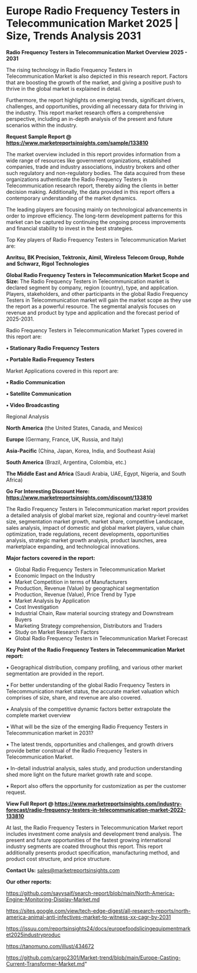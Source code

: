  # Europe Radio Frequency Testers in Telecommunication Market 2025 | Size, Trends Analysis 2031

<Strong> Radio Frequency Testers in Telecommunication Market Overview 2025 - 2031</strong>

The rising technology in Radio Frequency Testers in Telecommunication Market is also depicted in this research report. Factors that are boosting the growth of the market, and giving a positive push to thrive in the global market is explained in detail.

Furthermore, the report highlights on emerging trends, significant drivers, challenges, and opportunities, providing all necessary data for thriving in the industry. This report market research offers a comprehensive perspective, including an in-depth analysis of the present and future scenarios within the industry.

<strong>Request Sample Report @ <a href=https://www.marketreportsinsights.com/sample/133810>https://www.marketreportsinsights.com/sample/133810</a></strong>

The market overview included in this report provides information from a wide range of resources like government organizations, established companies, trade and industry associations, industry brokers and other such regulatory and non-regulatory bodies. The data acquired from these organizations authenticate the Radio Frequency Testers in Telecommunication research report, thereby aiding the clients in better decision making. Additionally, the data provided in this report offers a contemporary understanding of the market dynamics.

The leading players are focusing mainly on technological advancements in order to improve efficiency. The long-term development patterns for this market can be captured by continuing the ongoing process improvements and financial stability to invest in the best strategies.

Top Key players of Radio Frequency Testers in Telecommunication Market are:

<strong>Anritsu, BK Precision, Tektronix, Aimil, Wireless Telecom Group, Rohde and Schwarz, Rigol Technologies</strong>

<strong><b>Global Radio Frequency Testers in Telecommunication Market Scope and Size:</b></strong>
The Radio Frequency Testers in Telecommunication market is declared segment by company, region (country), type, and application. Players, stakeholders, and other participants in the global Radio Frequency Testers in Telecommunication market will gain the market scope as they use the report as a powerful resource. The segmental analysis focuses on revenue and product by type and application and the forecast period of 2025-2031.

Radio Frequency Testers in Telecommunication Market Types covered in this report are:

<strong>• Stationary Radio Frequency Testers

• Portable Radio Frequency Testers</strong>

Market Applications covered in this report are:

<strong>• Radio Communication

• Satellite Communication

• Video Broadcasting</strong> 

Regional Analysis

<strong>North America</strong> (the United States, Canada, and Mexico)

<strong>Europe</strong> (Germany, France, UK, Russia, and Italy)

<strong>Asia-Pacific</strong> (China, Japan, Korea, India, and Southeast Asia)

<strong>South America</strong> (Brazil, Argentina, Colombia, etc.)

<strong>The Middle East and Africa</strong> (Saudi Arabia, UAE, Egypt, Nigeria, and South Africa)

<strong>Go For Interesting Discount Here: <a href=https://www.marketreportsinsights.com/discount/133810>https://www.marketreportsinsights.com/discount/133810</a></strong>

The Radio Frequency Testers in Telecommunication market report provides a detailed analysis of global market size, regional and country-level market size, segmentation market growth, market share, competitive Landscape, sales analysis, impact of domestic and global market players, value chain optimization, trade regulations, recent developments, opportunities analysis, strategic market growth analysis, product launches, area marketplace expanding, and technological innovations.

<strong><b>Major factors covered in the report:</b></strong>
<ul>
  <li>Global Radio Frequency Testers in Telecommunication Market </li>
  <li>Economic Impact on the Industry</li>
  <li>Market Competition in terms of Manufacturers</li>
  <li>Production, Revenue (Value) by geographical segmentation</li>
  <li>Production, Revenue (Value), Price Trend by Type</li>
  <li>Market Analysis by Application</li>
  <li>Cost Investigation</li>
  <li>Industrial Chain, Raw material sourcing strategy and Downstream Buyers</li>
  <li>Marketing Strategy comprehension, Distributors and Traders</li>
  <li>Study on Market Research Factors</li>
  <li>Global Radio Frequency Testers in Telecommunication Market Forecast</li>
</ul>

<strong><b>Key Point of the Radio Frequency Testers in Telecommunication Market report:</b></strong>

• Geographical distribution, company profiling, and various other market segmentation are provided in the report.

• For better understanding of the global Radio Frequency Testers in Telecommunication market status, the accurate market valuation which comprises of size, share, and revenue are also covered.

• Analysis of the competitive dynamic factors better extrapolate the complete market overview

• What will be the size of the emerging Radio Frequency Testers in Telecommunication market in 2031?

• The latest trends, opportunities and challenges, and growth drivers provide better construal of the Radio Frequency Testers in Telecommunication Market.

• In-detail industrial analysis, sales study, and production understanding shed more light on the future market growth rate and scope.

• Report also offers the opportunity for customization as per the customer request.

<strong><b>View Full Report @ <a href=https://www.marketreportsinsights.com/industry-forecast/radio-frequency-testers-in-telecommunication-market-2022-133810>https://www.marketreportsinsights.com/industry-forecast/radio-frequency-testers-in-telecommunication-market-2022-133810</a></b></strong>


At last, the Radio Frequency Testers in Telecommunication Market report includes investment come analysis and development trend analysis. The present and future opportunities of the fastest growing international industry segments are coated throughout this report. This report additionally presents product specification, manufacturing method, and product cost structure, and price structure.

<strong>Contact Us:</strong>
sales@marketreportsinsights.com

<strong>Our other reports:</strong>

<a href=https://github.com/sayysaif/search-report/blob/main/North-America-Engine-Monitoring-Display-Market.md>https://github.com/sayysaif/search-report/blob/main/North-America-Engine-Monitoring-Display-Market.md</a>

<a href=https://sites.google.com/view/tech-edge-digest/all-research-reports/north-america-animal-anti-infectives-market-to-witness-xx-cagr-by-2031>https://sites.google.com/view/tech-edge-digest/all-research-reports/north-america-animal-anti-infectives-market-to-witness-xx-cagr-by-2031</a>

<a href=https://issuu.com/reportsinsights24/docs/europefoodslicingequipmentmarket2025industryproduc>https://issuu.com/reportsinsights24/docs/europefoodslicingequipmentmarket2025industryproduc</a>

<a href=https://tanomuno.com/illust/434672>https://tanomuno.com/illust/434672</a>

<a href=https://github.com/cargo2301/Market-trend/blob/main/Europe-Casting-Current-Transformer-Market.md>https://github.com/cargo2301/Market-trend/blob/main/Europe-Casting-Current-Transformer-Market.md</a>"
